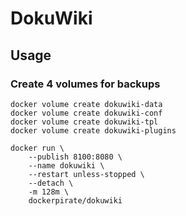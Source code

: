 # DokuWiki


## Usage

### Create 4 volumes for backups

```shell
docker volume create dokuwiki-data 
docker volume create dokuwiki-conf 
docker volume create dokuwiki-tpl 
docker volume create dokuwiki-plugins 

docker run \
    --publish 8100:8080 \
    --name dokuwiki \
    --restart unless-stopped \
    --detach \
    -m 128m \
    dockerpirate/dokuwiki
```
